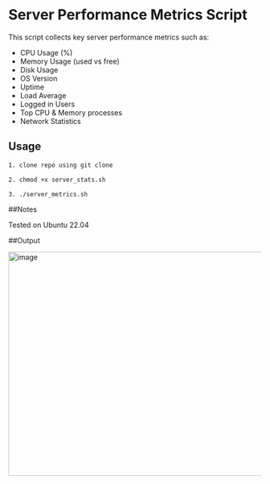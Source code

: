 # Server Performance Metrics Script

This script collects key server performance metrics such as:
- CPU Usage (%)
- Memory Usage (used vs free)
- Disk Usage
- OS Version
- Uptime
- Load Average
- Logged in Users
- Top CPU & Memory processes
- Network Statistics

## Usage
```bash
1. clone repo using git clone

2. chmod +x server_stats.sh

3. ./server_metrics.sh
```

##Notes

Tested on Ubuntu 22.04

##Output


<img width="533" height="445" alt="image" src="https://github.com/user-attachments/assets/fef86ad8-6869-4c35-8fa1-c026b83c0896" />


